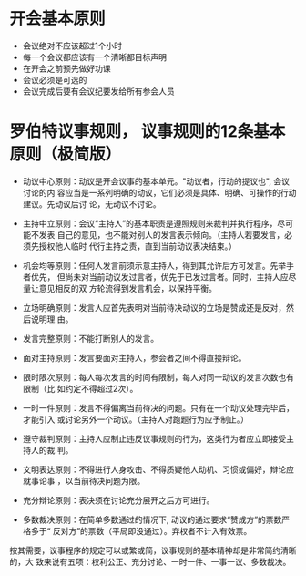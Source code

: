# 开会基本原则

* 会议绝对不应该超过1个小时
* 每一个会议都应该有一个清晰都目标声明
* 在开会之前预先做好功课
* 会议必须是可选的
* 会议完成后要有会议纪要发给所有参会人员


# 罗伯特议事规则， 议事规则的12条基本原则（极简版）

* 动议中心原则：动议是开会议事的基本单元。"动议者，行动的提议也", 会议讨论的内
  容应当是一系列明确的动议，它们必须是具体、明确、可操作的行动建议。先动议后讨
  论，无动议不讨论。

* 主持中立原则：会议“主持人”的基本职责是遵照规则来裁判并执行程序，尽可能不发表
  自己的意见，也不能对别人的发言表示倾向。（主持人若要发言，必须先授权他人临时
  代行主持之责，直到当前动议表决结束。）

* 机会均等原则：任何人发言前须示意主持人，得到其允许后方可发言。先举手者优先，
  但尚未对当前动议发过言者，优先于已发过言者。同时，主持人应尽量让意见相反的双
  方轮流得到发言机会，以保持平衡。

* 立场明确原则：发言人应首先表明对当前待决动议的立场是赞成还是反对，然后说明理
  由。

* 发言完整原则：不能打断别人的发言。

* 面对主持原则：发言要面对主持人，参会者之间不得直接辩论。

* 限时限次原则：每人每次发言的时间有限制，每人对同一动议的发言次数也有限制（比
  如约定不得超过2次）。

* 一时一件原则：发言不得偏离当前待决的问题。只有在一个动议处理完毕后，才能引入
  或讨论另外一个动议。（主持人对跑题行为应予制止。）

* 遵守裁判原则：主持人应制止违反议事规则的行为，这类行为者应立即接受主持人的裁
  判。

* 文明表达原则：不得进行人身攻击、不得质疑他人动机、习惯或偏好，辩论应就事论事
  ，以当前待决问题为限。

* 充分辩论原则：表决须在讨论充分展开之后方可进行。

* 多数裁决原则：在简单多数通过的情况下, 动议的通过要求“赞成方”的票数严格多于“
  反对方”的票数（平局即没通过）。弃权者不计入有效票。

按其需要，议事程序的规定可以或繁或简，议事规则的基本精神却是非常简约清晰的，大
致来说有五项：权利公正、充分讨论、一时一件、一事一议、多数裁决。
